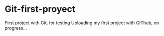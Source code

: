 # Git-first-proyect
First project with Git, for testing
Uploading my first project with GIThub, on progress...
